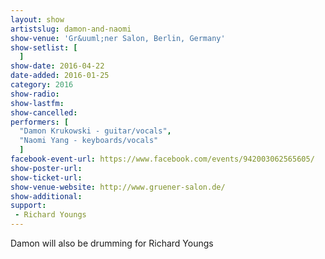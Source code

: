 ```yaml
---
layout: show
artistslug: damon-and-naomi
show-venue: 'Gr&uuml;ner Salon, Berlin, Germany'
show-setlist: [
  ]
show-date: 2016-04-22
date-added: 2016-01-25
category: 2016
show-radio: 
show-lastfm: 
show-cancelled: 
performers: [
  "Damon Krukowski - guitar/vocals",
  "Naomi Yang - keyboards/vocals"
  ]
facebook-event-url: https://www.facebook.com/events/942003062565605/
show-poster-url: 
show-ticket-url: 
show-venue-website: http://www.gruener-salon.de/
show-additional: 
support:
 - Richard Youngs
---
```

Damon will also be drumming for Richard Youngs